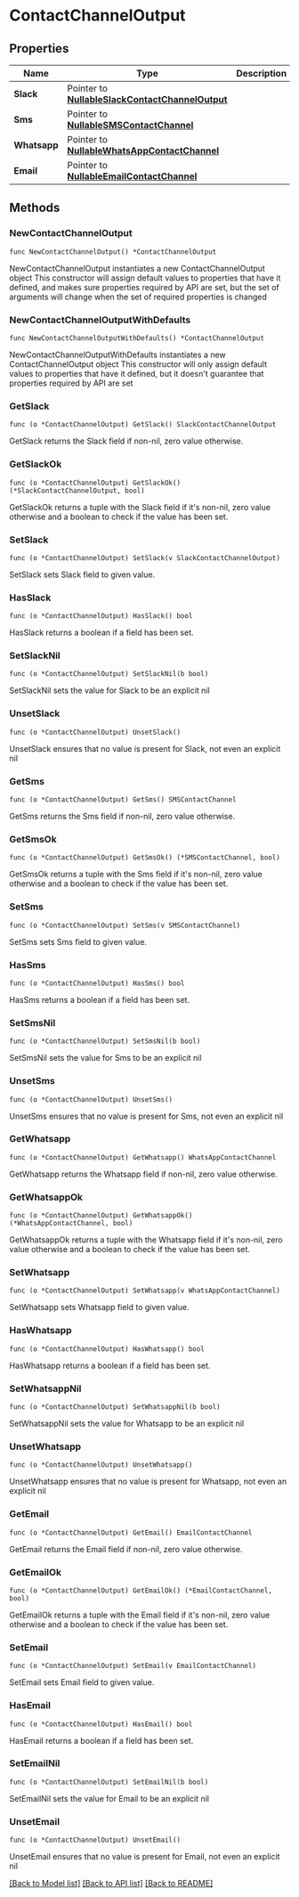 # ContactChannelOutput

## Properties

Name | Type | Description | Notes
------------ | ------------- | ------------- | -------------
**Slack** | Pointer to [**NullableSlackContactChannelOutput**](SlackContactChannelOutput.md) |  | [optional] 
**Sms** | Pointer to [**NullableSMSContactChannel**](SMSContactChannel.md) |  | [optional] 
**Whatsapp** | Pointer to [**NullableWhatsAppContactChannel**](WhatsAppContactChannel.md) |  | [optional] 
**Email** | Pointer to [**NullableEmailContactChannel**](EmailContactChannel.md) |  | [optional] 

## Methods

### NewContactChannelOutput

`func NewContactChannelOutput() *ContactChannelOutput`

NewContactChannelOutput instantiates a new ContactChannelOutput object
This constructor will assign default values to properties that have it defined,
and makes sure properties required by API are set, but the set of arguments
will change when the set of required properties is changed

### NewContactChannelOutputWithDefaults

`func NewContactChannelOutputWithDefaults() *ContactChannelOutput`

NewContactChannelOutputWithDefaults instantiates a new ContactChannelOutput object
This constructor will only assign default values to properties that have it defined,
but it doesn't guarantee that properties required by API are set

### GetSlack

`func (o *ContactChannelOutput) GetSlack() SlackContactChannelOutput`

GetSlack returns the Slack field if non-nil, zero value otherwise.

### GetSlackOk

`func (o *ContactChannelOutput) GetSlackOk() (*SlackContactChannelOutput, bool)`

GetSlackOk returns a tuple with the Slack field if it's non-nil, zero value otherwise
and a boolean to check if the value has been set.

### SetSlack

`func (o *ContactChannelOutput) SetSlack(v SlackContactChannelOutput)`

SetSlack sets Slack field to given value.

### HasSlack

`func (o *ContactChannelOutput) HasSlack() bool`

HasSlack returns a boolean if a field has been set.

### SetSlackNil

`func (o *ContactChannelOutput) SetSlackNil(b bool)`

 SetSlackNil sets the value for Slack to be an explicit nil

### UnsetSlack
`func (o *ContactChannelOutput) UnsetSlack()`

UnsetSlack ensures that no value is present for Slack, not even an explicit nil
### GetSms

`func (o *ContactChannelOutput) GetSms() SMSContactChannel`

GetSms returns the Sms field if non-nil, zero value otherwise.

### GetSmsOk

`func (o *ContactChannelOutput) GetSmsOk() (*SMSContactChannel, bool)`

GetSmsOk returns a tuple with the Sms field if it's non-nil, zero value otherwise
and a boolean to check if the value has been set.

### SetSms

`func (o *ContactChannelOutput) SetSms(v SMSContactChannel)`

SetSms sets Sms field to given value.

### HasSms

`func (o *ContactChannelOutput) HasSms() bool`

HasSms returns a boolean if a field has been set.

### SetSmsNil

`func (o *ContactChannelOutput) SetSmsNil(b bool)`

 SetSmsNil sets the value for Sms to be an explicit nil

### UnsetSms
`func (o *ContactChannelOutput) UnsetSms()`

UnsetSms ensures that no value is present for Sms, not even an explicit nil
### GetWhatsapp

`func (o *ContactChannelOutput) GetWhatsapp() WhatsAppContactChannel`

GetWhatsapp returns the Whatsapp field if non-nil, zero value otherwise.

### GetWhatsappOk

`func (o *ContactChannelOutput) GetWhatsappOk() (*WhatsAppContactChannel, bool)`

GetWhatsappOk returns a tuple with the Whatsapp field if it's non-nil, zero value otherwise
and a boolean to check if the value has been set.

### SetWhatsapp

`func (o *ContactChannelOutput) SetWhatsapp(v WhatsAppContactChannel)`

SetWhatsapp sets Whatsapp field to given value.

### HasWhatsapp

`func (o *ContactChannelOutput) HasWhatsapp() bool`

HasWhatsapp returns a boolean if a field has been set.

### SetWhatsappNil

`func (o *ContactChannelOutput) SetWhatsappNil(b bool)`

 SetWhatsappNil sets the value for Whatsapp to be an explicit nil

### UnsetWhatsapp
`func (o *ContactChannelOutput) UnsetWhatsapp()`

UnsetWhatsapp ensures that no value is present for Whatsapp, not even an explicit nil
### GetEmail

`func (o *ContactChannelOutput) GetEmail() EmailContactChannel`

GetEmail returns the Email field if non-nil, zero value otherwise.

### GetEmailOk

`func (o *ContactChannelOutput) GetEmailOk() (*EmailContactChannel, bool)`

GetEmailOk returns a tuple with the Email field if it's non-nil, zero value otherwise
and a boolean to check if the value has been set.

### SetEmail

`func (o *ContactChannelOutput) SetEmail(v EmailContactChannel)`

SetEmail sets Email field to given value.

### HasEmail

`func (o *ContactChannelOutput) HasEmail() bool`

HasEmail returns a boolean if a field has been set.

### SetEmailNil

`func (o *ContactChannelOutput) SetEmailNil(b bool)`

 SetEmailNil sets the value for Email to be an explicit nil

### UnsetEmail
`func (o *ContactChannelOutput) UnsetEmail()`

UnsetEmail ensures that no value is present for Email, not even an explicit nil

[[Back to Model list]](../README.md#documentation-for-models) [[Back to API list]](../README.md#documentation-for-api-endpoints) [[Back to README]](../README.md)


